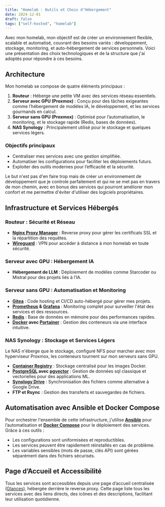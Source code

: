 ```yaml
---
title: "Homelab : Outils et Choix d’Hébergement"
date: 2024-12-01
draft: false
tags: ["self-hosted", "homelab"]
---
```


Avec mon homelab, mon objectif est de créer un environnement flexible, scalable et automatisé, couvrant des besoins variés : développement, stockage, monitoring, et auto-hébergement de services personnels. Voici une présentation des choix technologiques et de la structure que j'ai adoptés pour répondre à ces besoins.

## Architecture

Mon homelab se compose de quatre éléments principaux :
1. **Routeur** : Héberge une petite VM avec des services réseau essentiels.
2. **Serveur avec GPU (Proxmox)** : Conçu pour des tâches exigeantes comme l’hébergement de modèles IA, le développement, et les services gourmands en calcul.
3. **Serveur sans GPU (Proxmox)** : Optimisé pour l’automatisation, le monitoring, et le stockage rapide (Redis, bases de données).
4. **NAS Synology** : Principalement utilisé pour le stockage et quelques services légers.

### Objectifs principaux
- Centraliser mes services avec une gestion simplifiée.
- Automatiser les configurations pour faciliter les déploiements futurs.
- Exploiter des outils modernes pour l’efficacité et la sécurité.

Le but n'est pas d'en faire trop mais de créer un environnement de développement que je controle parfaitement et qui ne se met pas en travers de mon chemin, avec en bonus des services qui pourront améliorer mon confort et me permettre d'éviter d'utiliser des logiciels propriétaires.

## Infrastructure et Services Hébergés

### **Routeur : Sécurité et Réseau**
- [**Nginx Proxy Manager**](https://nginxproxymanager.com/) : Reverse proxy pour gérer les certificats SSL et la répartition des requêtes.
- [**Wireguard**](https://www.wireguard.com/) : VPN pour accéder à distance à mon homelab en toute sécurité.

### **Serveur avec GPU : Hébergement IA**
- **Hébergement de LLM** : Déploiement de modèles comme Starcoder ou Mistral pour des projets liés à l’IA.

### **Serveur sans GPU : Automatisation et Monitoring**
- [**Gitea**](https://about.gitea.com/) : Code hosting et CI/CD auto-hébergé pour gérer mes projets.
- **[Prometheus](https://prometheus.io/) & [Grafana](https://grafana.com/)** : Monitoring complet pour surveiller l'état des services et des ressources.
- [**Redis**](https://redis.io/fr/) : Base de données en mémoire pour des performances rapides.
- **[Docker](https://www.docker.com/) avec [Portainer](https://www.portainer.io/)** : Gestion des conteneurs via une interface intuitive.

### **NAS Synology : Stockage et Services Légers**
Le NAS n'éberge que le stockage, configuré NFS pour marcher avec mon hyperviseur Proxmox, les conteneurs tournent sur mon serveurs sans GPU.
- [**Container Registry**](https://hub.docker.com/_/registry) : Stockage centralisé pour les images Docker.
- **[PostgreSQL](https://www.postgresql.org/) avec [pgvector](https://github.com/pgvector/pgvector)** : Gestion de données sql classique et vectorielles pour des applications ML.
- [**Synology Drive**](https://www.synology.com/fr-fr/dsm/feature/drive) : Synchronisation des fichiers comme alternative à Google Drive.
- **FTP et Rsync** : Gestion des transferts et sauvegardes de fichiers.

## Automatisation avec Ansible et Docker Compose

Pour orchestrer l'ensemble de cette infrastructure, j'utilise [**Ansible**](https://docs.ansible.com/) pour l’automatisation et [**Docker Compose**](https://docs.docker.com/compose/) pour le déploiement des services. Grâce à ces outils :
- Les configurations sont uniformisées et reproductibles.
- Les services peuvent être rapidement réinstallés en cas de problème.
- Les variables sensibles (mots de passe, clés API) sont gérées séparément dans des fichiers sécurisés.

## Page d’Accueil et Accessibilité

Tous les services sont accessibles depuis une page d’accueil centralisée ([Glances](https://github.com/nicolargo/glances)), hébergée derrière le reverse proxy. Cette page liste tous les services avec des liens directs, des icônes et des descriptions, facilitant leur utilisation quotidienne.